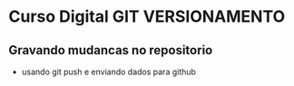 # Curso Digital GIT VERSIONAMENTO

## Gravando mudancas no repositorio

* usando git push e enviando dados para github